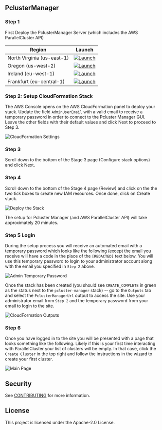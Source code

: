 ## PclusterManager

### Step 1
First Deploy the PclusterManager Server (which includes the AWS ParallelCluster API)

| Region       | Launch                                                                                                                                                                                                                                                                                                              | 
|--------------|--------------------------------------------------------------------------------------------------------------------------------------------------------------------------------------------------------------------------------------------------------------------------------------------------------------------|
| North Virginia (us-east-1)   | [![Launch](https://samdengler.github.io/cloudformation-launch-stack-button-svg/images/us-east-1.svg)](https://us-east-1.console.aws.amazon.com/cloudformation/home?region=us-east-1#/stacks/create/review?stackName=pcluster-manager&templateURL=https://pcluster-manager-us-east-1.s3.amazonaws.com/pcluster-manager.yaml)
| Oregon (us-west-2)    | [![Launch](https://samdengler.github.io/cloudformation-launch-stack-button-svg/images/us-west-2.svg)](https://us-west-2.console.aws.amazon.com/cloudformation/home?region=us-west-2#/stacks/create/review?stackName=pcluster-manager&templateURL=https://pcluster-manager-us-east-1.s3.amazonaws.com/pcluster-manager.yaml)       |
| Ireland (eu-west-1)    | [![Launch](https://samdengler.github.io/cloudformation-launch-stack-button-svg/images/eu-west-1.svg)](https://eu-west-1.console.aws.amazon.com/cloudformation/home?region=eu-west-1#/stacks/create/review?stackName=pcluster-manager&templateURL=https://pcluster-manager-eu-west-1.s3.amazonaws.com/pcluster-manager.yaml)       |
| Frankfurt (eu-central-1) | [![Launch](https://samdengler.github.io/cloudformation-launch-stack-button-svg/images/eu-west-1.svg)](https://eu-central-1.console.aws.amazon.com/cloudformation/home?region=eu-central-1#/stacks/create/review?stackName=pcluster-manager&templateURL=https://pcluster-manager-eu-central-1.s3.amazonaws.com/pcluster-manager.yaml) |

### Step 2: Setup CloudFormation Stack

The AWS Console opens on the AWS CloudFormation panel to deploy your stack. Update the field `AdminUserEmail` with a valid email to receive a temporary password in order to connect to the Pcluster Manager GUI. Leave the other fields with their default values and click Next to proceed to Step 3.

![CloudFormation Settings](https://github.com/aws-samples/pcluster-manager/blob/main/install/pcmanager-install.png)

### Step 3

Scroll down to the bottom of the Stage 3 page (Configure stack options) and click Next.

### Step 4

Scroll down to the bottom of the Stage 4 page (Review) and click on the the two tick boxes to create new IAM resources. Once done, click on Create stack.

![Deploy the Stack](https://github.com/aws-samples/pcluster-manager/blob/main/install/pcmanager-deploy.png)

The setup for Pcluster Manager (and AWS ParallelCluster API) will take approximately 20 minutes.

### Step 5 Login

During the setup process you will receive an automated email with a temporary password which looks like the following (except the email you receive will have a code in the place of the `[REDACTED]` text below. You will use this temporary password to login to your administrator account along with the email you specified in `Step 2` above.

![Admin Temporary Password](https://github.com/aws-samples/pcluster-manager/blob/main/install/welcome-email.png)

Once the stack has been created (you should see `CREATE_COMPLETE` in green as the status next to the `pcluster-manager` stack) -- go to the `Outputs` tab and select the `PclusterManagerUrl` output to access the site. Use your administrator email from `Step 2` and the temporary password from your email to login to the site.

![CloudFormation Outputs](https://github.com/aws-samples/pcluster-manager/blob/main/install/cfn-outputs.png)


### Step 6

Once you have logged in to the site you will be presented with a page that looks something like the following. Likely if this is your first time interacting with ParallelCluster your list of clusters will be empty. In that case, click the `Create Cluster` in the top right and follow the instructions in the wizard to create your first cluster.

![Main Page](https://github.com/aws-samples/pcluster-manager/blob/main/install/main-page.png)

## Security

See [CONTRIBUTING](CONTRIBUTING.md#security-issue-notifications) for more information.

## License

This project is licensed under the Apache-2.0 License.

